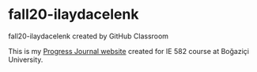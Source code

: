 # fall20-ilaydacelenk
fall20-ilaydacelenk created by GitHub Classroom

This is my [Progress Journal website](https://bu-ie-582.github.io/fall20-ilaydacelenk/) created for IE 582 course at Boğaziçi University. 
